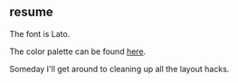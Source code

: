 resume
------

The font is Lato.

The color palette can be found [here](http://www.paletton.com/#uid=35u0Q0kw0upp5qqtitbCwvwJmxo).

Someday I'll get around to cleaning up all the layout hacks.